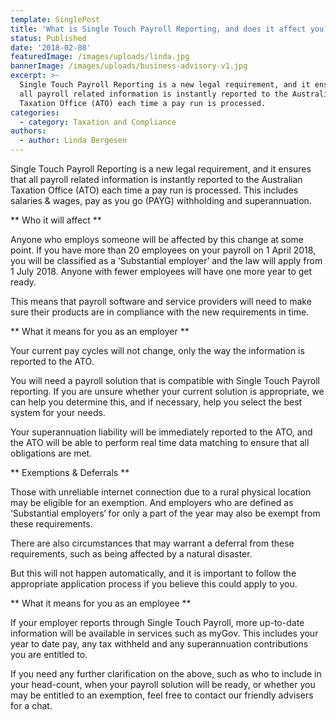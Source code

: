 ```yaml
---
template: SinglePost
title: 'What is Single Touch Payroll Reporting, and does it affect you?'
status: Published
date: '2018-02-08'
featuredImage: /images/uploads/linda.jpg
bannerImage: /images/uploads/business-advisory-v1.jpg
excerpt: >-
  Single Touch Payroll Reporting is a new legal requirement, and it ensures that
  all payroll related information is instantly reported to the Australian
  Taxation Office (ATO) each time a pay run is processed.
categories:
  - category: Taxation and Compliance
authors:
  - author: Linda Bergesen
---
```


Single Touch Payroll Reporting is a new legal requirement, and it ensures that all payroll related information is instantly reported to the Australian Taxation Office (ATO) each time a pay run is processed. This includes salaries & wages, pay as you go (PAYG) withholding and superannuation.

**
Who it will affect
**

Anyone who employs someone will be affected by this change at some point. If you have more than 20 employees on your payroll on 1 April 2018, you will be classified as a ‘Substantial employer’ and the law will apply from 1 July 2018. Anyone with fewer employees will have one more year to get ready.

This means that payroll software and service providers will need to make sure their products are in compliance with the new requirements in time.

**
What it means for you as an employer
**

Your current pay cycles will not change, only the way the information is reported to the ATO.

You will need a payroll solution that is compatible with Single Touch Payroll reporting. If you are unsure whether your current solution is appropriate, we can help you determine this, and if necessary, help you select the best system for your needs.

Your superannuation liability will be immediately reported to the ATO, and the ATO will be able to perform real time data matching to ensure that all obligations are met.

**
Exemptions & Deferrals
**

Those with unreliable internet connection due to a rural physical location may be eligible for an exemption. And employers who are defined as ‘Substantial employers‘ for only a part of the year may also be exempt from these requirements.

There are also circumstances that may warrant a deferral from these requirements, such as being affected by a natural disaster.

But this will not happen automatically, and it is important to follow the appropriate application process if you believe this could apply to you.

**
What it means for you as an employee
**

If your employer reports through Single Touch Payroll, more up-to-date information will be available in services such as myGov. This includes your year to date pay, any tax withheld and any superannuation contributions you are entitled to.

If you need any further clarification on the above, such as who to include in your head-count, when your payroll solution will be ready, or whether you may be entitled to an exemption, feel free to contact our friendly advisers for a chat.
